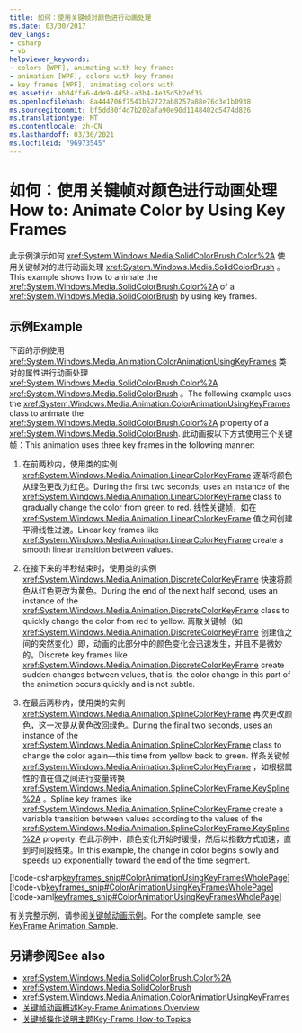 ```yaml
---
title: 如何：使用关键帧对颜色进行动画处理
ms.date: 03/30/2017
dev_langs:
- csharp
- vb
helpviewer_keywords:
- colors [WPF], animating with key frames
- animation [WPF], colors with key frames
- key frames [WPF], animating colors with
ms.assetid: ab04ffa6-4de9-4d5b-a3b4-4e35d5b2ef35
ms.openlocfilehash: 8a444706f7541b52722ab8257a88e76c3e1b0938
ms.sourcegitcommit: bf5dd80f4d7b202afa90e90d1148402c5474d826
ms.translationtype: MT
ms.contentlocale: zh-CN
ms.lasthandoff: 03/30/2021
ms.locfileid: "96973545"
---
```

# <a name="how-to-animate-color-by-using-key-frames"></a><span data-ttu-id="18e3b-102">如何：使用关键帧对颜色进行动画处理</span><span class="sxs-lookup"><span data-stu-id="18e3b-102">How to: Animate Color by Using Key Frames</span></span>
<span data-ttu-id="18e3b-103">此示例演示如何 <xref:System.Windows.Media.SolidColorBrush.Color%2A> 使用关键帧对的进行动画处理 <xref:System.Windows.Media.SolidColorBrush> 。</span><span class="sxs-lookup"><span data-stu-id="18e3b-103">This example shows how to animate the <xref:System.Windows.Media.SolidColorBrush.Color%2A> of a <xref:System.Windows.Media.SolidColorBrush> by using key frames.</span></span>  
  
## <a name="example"></a><span data-ttu-id="18e3b-104">示例</span><span class="sxs-lookup"><span data-stu-id="18e3b-104">Example</span></span>  
 <span data-ttu-id="18e3b-105">下面的示例使用 <xref:System.Windows.Media.Animation.ColorAnimationUsingKeyFrames> 类对的属性进行动画处理 <xref:System.Windows.Media.SolidColorBrush.Color%2A> <xref:System.Windows.Media.SolidColorBrush> 。</span><span class="sxs-lookup"><span data-stu-id="18e3b-105">The following example uses the <xref:System.Windows.Media.Animation.ColorAnimationUsingKeyFrames> class to animate the <xref:System.Windows.Media.SolidColorBrush.Color%2A> property of a <xref:System.Windows.Media.SolidColorBrush>.</span></span> <span data-ttu-id="18e3b-106">此动画按以下方式使用三个关键帧：</span><span class="sxs-lookup"><span data-stu-id="18e3b-106">This animation uses three key frames in the following manner:</span></span>  
  
1. <span data-ttu-id="18e3b-107">在前两秒内，使用类的实例 <xref:System.Windows.Media.Animation.LinearColorKeyFrame> 逐渐将颜色从绿色更改为红色。</span><span class="sxs-lookup"><span data-stu-id="18e3b-107">During the first two seconds, uses an instance of the <xref:System.Windows.Media.Animation.LinearColorKeyFrame> class to gradually change the color from green to red.</span></span> <span data-ttu-id="18e3b-108">线性关键帧，如在 <xref:System.Windows.Media.Animation.LinearColorKeyFrame> 值之间创建平滑线性过渡。</span><span class="sxs-lookup"><span data-stu-id="18e3b-108">Linear key frames like <xref:System.Windows.Media.Animation.LinearColorKeyFrame> create a smooth linear transition between values.</span></span>  
  
2. <span data-ttu-id="18e3b-109">在接下来的半秒结束时，使用类的实例 <xref:System.Windows.Media.Animation.DiscreteColorKeyFrame> 快速将颜色从红色更改为黄色。</span><span class="sxs-lookup"><span data-stu-id="18e3b-109">During the end of the next half second, uses an instance of the <xref:System.Windows.Media.Animation.DiscreteColorKeyFrame> class to quickly change the color from red to yellow.</span></span> <span data-ttu-id="18e3b-110">离散关键帧（如 <xref:System.Windows.Media.Animation.DiscreteColorKeyFrame> 创建值之间的突然变化）即，动画的此部分中的颜色变化会迅速发生，并且不是微妙的。</span><span class="sxs-lookup"><span data-stu-id="18e3b-110">Discrete key frames like <xref:System.Windows.Media.Animation.DiscreteColorKeyFrame> create sudden changes between values, that is, the color change in this part of the animation occurs quickly and is not subtle.</span></span>  
  
3. <span data-ttu-id="18e3b-111">在最后两秒内，使用类的实例 <xref:System.Windows.Media.Animation.SplineColorKeyFrame> 再次更改颜色，这一次是从黄色改回绿色。</span><span class="sxs-lookup"><span data-stu-id="18e3b-111">During the final two seconds, uses an instance of the <xref:System.Windows.Media.Animation.SplineColorKeyFrame> class to change the color again—this time from yellow back to green.</span></span> <span data-ttu-id="18e3b-112">样条关键帧 <xref:System.Windows.Media.Animation.SplineColorKeyFrame> ，如根据属性的值在值之间进行变量转换 <xref:System.Windows.Media.Animation.SplineColorKeyFrame.KeySpline%2A> 。</span><span class="sxs-lookup"><span data-stu-id="18e3b-112">Spline key frames like <xref:System.Windows.Media.Animation.SplineColorKeyFrame> create a variable transition between values according to the values of the <xref:System.Windows.Media.Animation.SplineColorKeyFrame.KeySpline%2A> property.</span></span> <span data-ttu-id="18e3b-113">在此示例中，颜色变化开始时缓慢，然后以指数方式加速，直到时间段结束。</span><span class="sxs-lookup"><span data-stu-id="18e3b-113">In this example, the change in color begins slowly and speeds up exponentially toward the end of the time segment.</span></span>  
  
 [!code-csharp[keyframes_snip#ColorAnimationUsingKeyFramesWholePage](~/samples/snippets/csharp/VS_Snippets_Wpf/keyframes_snip/CSharp/ColorAnimationUsingKeyFramesExample.cs#coloranimationusingkeyframeswholepage)]
 [!code-vb[keyframes_snip#ColorAnimationUsingKeyFramesWholePage](~/samples/snippets/visualbasic/VS_Snippets_Wpf/keyframes_snip/visualbasic/coloranimationusingkeyframesexample.vb#coloranimationusingkeyframeswholepage)]
 [!code-xaml[keyframes_snip#ColorAnimationUsingKeyFramesWholePage](~/samples/snippets/xaml/VS_Snippets_Wpf/keyframes_snip/XAML/ColorAnimationUsingKeyFramesExample.xaml#coloranimationusingkeyframeswholepage)]  
  
 <span data-ttu-id="18e3b-114">有关完整示例，请参阅[关键帧动画示例](https://github.com/microsoft/WPF-Samples/tree/master/Animation/KeyFrameAnimation)。</span><span class="sxs-lookup"><span data-stu-id="18e3b-114">For the complete sample, see [KeyFrame Animation Sample](https://github.com/microsoft/WPF-Samples/tree/master/Animation/KeyFrameAnimation).</span></span>  
  
## <a name="see-also"></a><span data-ttu-id="18e3b-115">另请参阅</span><span class="sxs-lookup"><span data-stu-id="18e3b-115">See also</span></span>

- <xref:System.Windows.Media.SolidColorBrush.Color%2A>
- <xref:System.Windows.Media.SolidColorBrush>
- <xref:System.Windows.Media.Animation.ColorAnimationUsingKeyFrames>
- [<span data-ttu-id="18e3b-116">关键帧动画概述</span><span class="sxs-lookup"><span data-stu-id="18e3b-116">Key-Frame Animations Overview</span></span>](key-frame-animations-overview.md)
- [<span data-ttu-id="18e3b-117">关键帧操作说明主题</span><span class="sxs-lookup"><span data-stu-id="18e3b-117">Key-Frame How-to Topics</span></span>](key-frame-animation-how-to-topics.md)
